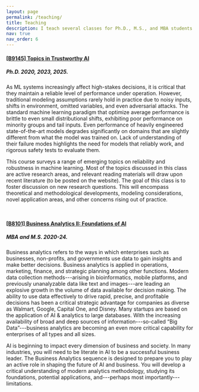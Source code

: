 ```yaml
---
layout: page
permalink: /teaching/
title: Teaching
description: I teach several classes for Ph.D., M.S., and MBA students.
nav: true
nav_order: 6
---
```



#### [[B9145] Topics in Trustworthy AI](/assets/html/b9145/index.html)
##### Ph.D. 2020, 2023, 2025.

As ML systems increasingly affect high-stakes decisions, it is critical that they maintain a reliable level of performance under operation. However, traditional modeling assumptions rarely hold in practice due to noisy inputs, shifts in environment, omitted variables, and even adversarial attacks. The standard machine learning paradigm that optimize average performance is brittle to even small distributional shifts, exhibiting poor performance on minority groups and tail inputs. Even performance of heavily engineered state-of-the-art models degrades significantly on domains that are slightly different from what the model was trained on. Lack of understanding of their failure modes highlights the need for models that reliably work, and rigorous safety tests to evaluate them.

This course surveys a range of emerging topics on reliability and robustness in machine learning. Most of the topics discussed in this class are active research areas, and relevant reading materials will draw upon recent literature (to be posted on the website). The goal of this class is to foster discussion on new research questions. This will encompass theoretical and methodological developments, modeling considerations, novel application areas, and other concerns rising out of practice.

<h5 style="padding-bottom: 5px;"></h5>

#### [[B8101] Business Analytics II: Foundations of AI](/assets/pdf/BA2-syllabus.pdf)
##### MBA and M.S. 2020-24.

Business analytics refers to the ways in which enterprises such as businesses, non-profits, and
governments use data to gain insights and make better decisions. Business analytics is applied
in operations, marketing, finance, and strategic planning among other functions. Modern data
collection methods---arising in bioinformatics, mobile platforms, and previously unanalyzable
data like text and images---are leading an explosive growth in the volume of data available for
decision making. The ability to use data effectively to drive rapid, precise, and profitable
decisions has been a critical strategic advantage for companies as diverse as Walmart, Google,
Capital One, and Disney. Many startups are based on the application of AI & analytics to large
databases. With the increasing availability of broad and deep sources of information---so-called
“Big Data”---business analytics are becoming an even more critical capability for enterprises of
all types and all sizes.

AI is beginning to impact every dimension of business and society. In many industries, you will
need to be literate in AI to be a successful business leader. The Business Analytics sequence is
designed to prepare you to play an active role in shaping the future of AI and business. You will
develop a critical understanding of modern analytics methodology, studying its foundations,
potential applications, and---perhaps most importantly---limitations.
<br/>
